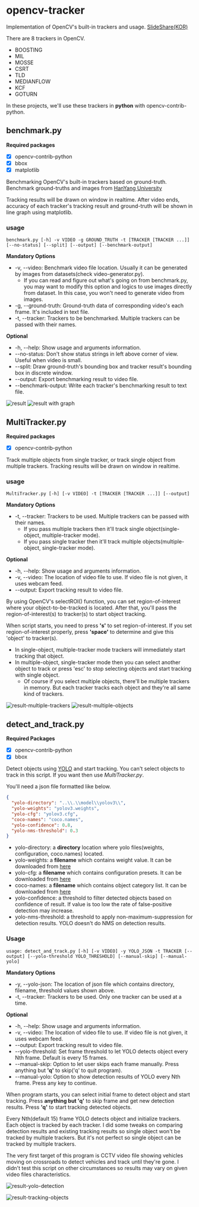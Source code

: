 # opencv-tracker
Implementation of OpenCV's built-in trackers and usage. [SlideShare(KOR)](https://www.slideshare.net/KwonkyuPark/opencvs-builtin-trackers)

There are 8 trackers in OpenCV.
- BOOSTING
- MIL
- MOSSE
- CSRT
- TLD
- MEDIANFLOW
- KCF
- GOTURN

In these projects, we'll use these trackers in **python** with opencv-contrib-python.

## benchmark.py
**Required packages**
 - [X] opencv-contrib-python
 - [X] bbox
 - [X] matplotlib 

Benchmarking OpenCV's built-in trackers based on ground-truth. Benchmark ground-truths and
images from [HanYang University](http://cvlab.hanyang.ac.kr/tracker_benchmark/datasets.html)

Tracking results will be drawn on window in realtime. After video ends, accuracy of each tracker's
tracking result and ground-truth will be shown in line graph using matplotlib.

### usage

`benchmark.py [-h] -v VIDEO -g GROUND_TRUTH -t [TRACKER [TRACKER ...]] [--no-status] [--split] [--output]
[--benchmark-output]`

**Mandatory Options**
- -v, --video: Benchmark video file location. Usually it can be generated by images from datasets(check video-generator.py).
  - If you can read and figure out what's going on from benchmark.py, you may want to modify this option
  and logics to use images directly from dataset. In this case, you won't need to generate video from images.
- -g, --ground-truth: Ground-truth data of corresponding video's each frame. It's included in text file.
- -t, --tracker: Trackers to be benchmarked. Multiple trackers can be passed with their names.

**Optional**
- -h, --help: Show usage and arguments information.
- --no-status: Don't show status strings in left above corner of view. Useful when video is small. 
- --split: Draw ground-truth's bounding box and tracker result's bounding box in discrete window.
- --output: Export benchmarking result to video file.
- --benchmark-output: Write each tracker's benchmarking result to text file. 

![result](./result-benchmark-1.png)
![result with graph](./result-benchmark-2.png)

## MultiTracker.py

**Required packages**
 - [X] opencv-contrib-python

Track multiple objects from single tracker, or track single object from multiple trackers.
Tracking results will be drawn on window in realtime.

### usage

`MultiTracker.py [-h] [-v VIDEO] -t [TRACKER [TRACKER ...]] [--output]`

**Mandatory Options**

- -t, --tracker: Trackers to be used. Multiple trackers can be passed with their names.
  - If you pass multiple trackers then it'll track single object(single-object, multiple-tracker mode).
  - If you pass single tracker then it'll track multiple objects(multiple-object, single-tracker mode).

**Optional**

- -h, --help: Show usage and arguments information.
- -v, --video: The location of video file to use. If video file is not given, it uses webcam feed.
- --output: Export tracking result to video file.

By using OpenCV's selectROI() function, you can set region-of-interest where your object-to-be-tracked
is located. After that, you'll pass the region-of-interest(s) to tracker(s) to start object tracking.

When script starts, you need to press **'s'** to set region-of-interest. If you set region-of-interest
properly, press **'space'** to determine and give this 'object' to tracker(s).
- In single-object, multiple-tracker mode trackers will immediately start tracking that object.
- In multiple-object, single-tracker mode then you can select another object to track or press 'esc' to
stop selecting objects and start tracking with single object.
  - Of course if you select multiple objects, there'll be multiple trackers in memory. But each
  tracker tracks each object and they're all same kind of trackers.
  

![result-multiple-trackers](./result-multitracker-1.png)
![result-multiple-objects](./result-multitracker-2.png)

## detect_and_track.py
**Required Packages**

- [x] opencv-contrib-python
- [x] bbox

Detect objects using [YOLO](ddie.com/darknet/yolo/) and start tracking. You can't select objects to track in this script. If you want then use *MultiTracker.py*.

You'll need a json file formatted like below.

```json
{
  "yolo-directory": "..\\.\\model\\yolov3\\",
  "yolo-weights": "yolov3.weights",
  "yolo-cfg": "yolov3.cfg",
  "coco-names": "coco.names",
  "yolo-confidence": 0.8,
  "yolo-nms-threshold": 0.3
}
```

- yolo-directory: a **directory** location where yolo files(weights, configuration, coco.names) located.
- yolo-weights: a **filename** which contains weight value. It can be downloaded from [here](https://pjreddie.com/darknet/yolo/)
- yolo-cfg: a **filename** which contains configuration presets. It can be downloaded from [here](https://pjreddie.com/darknet/yolo/)
- coco-names: a **filename** which contains object category list. It can be downloaded from [here](https://github.com/pjreddie/darknet/blob/master/data/coco.names)
- yolo-confidence: a threshold to filter detected objects based on confidence of result. If value is too low the rate of false-positive detection may increase.
- yolo-nms-threshold: a threshold to apply non-maximum-suppression for detection results. YOLO doesn't do NMS on detection results.

### Usage

`usage: detect_and_track.py [-h] [-v VIDEO] -y YOLO_JSON -t TRACKER [--output] [--yolo-threshold YOLO_THRESHOLD] [--manual-skip] [--manual-yolo]`

**Mandatory Options**

- -y, --yolo-json: The location of json file which contains directory, filename, threshold values shown above.
- -t, --tracker: Trackers to be used. Only one tracker can be used at a time.

**Optional**

- -h, --help: Show usage and arguments information.
- -v, --video: The location of video file to use. If video file is not given, it uses webcam feed.
- --output: Export tracking result to video file.
- --yolo-threshold: Set frame threshold to let YOLO detects object every Nth frame. Default is every 15 frames.
- --manual-skip: Option to let user skips each frame manually. Press anything but **'q'** to skip('q' to quit program).
- --manual-yolo: Option to show detection results of YOLO every Nth frame. Press any key to continue.

When program starts, you can select initial frame to detect object and start tracking. Press **anything but 'q'** to skip frame and get new detection results. Press **'q'** to start tracking detected objects.

Every Nth(default 15) frame YOLO detects object and initialize trackers. Each object is tracked by each tracker. I did some tweaks on comparing detection results and existing tracking results so single object won't be tracked by multiple trackers. But it's not perfect so single object can be tracked by multiple trackers.

The very first target of this program is CCTV video file showing vehicles moving on crossroads to detect vehicles and track until they're gone. I didn't test this script on other circumstances so results may vary on given video files characteristics.

![result-yolo-detection](./result-yolo-1.png)

![result-tracking-objects](./result-yolo-2.png)




